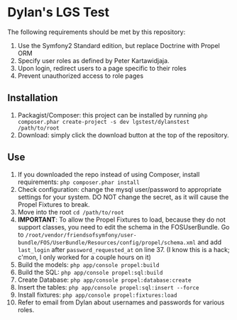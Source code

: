 Dylan's LGS Test
========================

The following requirements should be met by this repository:

  1. Use the Symfony2 Standard edition, but replace Doctrine with Propel ORM
  2. Specify user roles as defined by Peter Kartawidjaja.
  3. Upon login, redirect users to a page specific to their roles
  4. Prevent unauthorized access to role pages

Installation 
-----
  
  1. Packagist/Composer: this project can be installed by running `php composer.phar create-project -s dev lgstest/dylanstest /path/to/root`
  2. Download: simply click the download button at the top of the repository. 
  
Use
-----

  1. If you downloaded the repo instead of using Composer, install requirements: `php composer.phar install`
  2. Check configuration: change the mysql user/password to appropriate settings for your 
     system. DO NOT change the secret, as it will cause the Propel Fixtures to break.
  3. Move into the root `cd /path/to/root`
  4. **IMPORTANT**: To allow the Propel Fixtures to load, because they do not support classes,
     you need to edit the schema in the FOSUserBundle. Go to `/root/vendor/friendsofsymfony/user-bundle/FOS/UserBundle/Resources/config/propel/schema.xml` and add `last_login` after `password_requested_at` on line 37. (I know this is a hack; c'mon, I only worked for a couple hours on it)
  5. Build the models: `php app/console propel:build`
  6. Build the SQL: `php app/console propel:sql:build`
  7. Create Database: `php app/console propel:database:create`
  8. Insert the tables: `php app/console propel:sql:insert --force`
  9. Install fixtures: `php app/console propel:fixtures:load`
  10. Refer to email from Dylan about usernames and passwords for various roles.